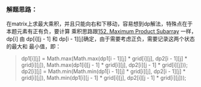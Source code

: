 ### 解题思路：
在matrix上求最大乘积，并且只能向右和下移动，容易想到dp解法，特殊点在于本题元素有正有负，要计算
乘积思路跟[152. Maximum Product Subarray](https://leetcode.com/problems/maximum-product-subarray/)
一样，dp[i] 由 dp[i][j - 1] 和 dp[i - 1][j]确定，由于需要考虑正负，需要记录这两个状态的最大和
最小值，即：
>  dp1[i][j] = Math.max(Math.max(dp1[i - 1][j] * grid[i][j], dp2[i - 1][j] * grid[i][j]),
Math.max(dp1[i][j - 1] * grid[i][j], dp2[i][j - 1] * grid[i][j]));  
> dp2[i][j] = Math.min(Math.min(dp1[i - 1][j] * grid[i][j], dp2[i - 1][j] * grid[i][j]),
Math.min(dp1[i][j - 1] * grid[i][j], dp2[i][j - 1] * grid[i][j]));